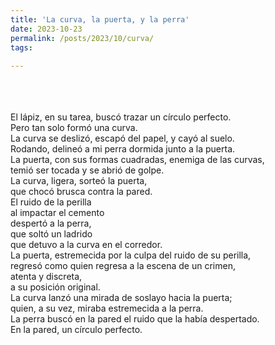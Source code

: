 ```yaml
---
title: 'La curva, la puerta, y la perra'
date: 2023-10-23
permalink: /posts/2023/10/curva/
tags:
  
---
```



<div style="text-align: justify;">

<br><br><br>El lápiz, en su tarea, buscó trazar un círculo perfecto.<br>
Pero tan solo formó una curva.<br>
La curva se deslizó, escapó del papel, y cayó al suelo.<br>
Rodando, delineó a mi perra dormida junto a la puerta.<br>
La puerta, con sus formas cuadradas, enemiga de las curvas,<br>
temió ser tocada y se abrió de golpe.<br>
La curva, ligera, sorteó la puerta,<br> 
que chocó brusca contra la pared.<br> 
El ruido de la perilla<br>
 al impactar el cemento<br>
despertó a la perra,<br>
 que soltó un ladrido<br>
 que detuvo a la curva en el corredor.<br>
 La puerta, estremecida por la culpa del ruido de su perilla,<br>
regresó como quien regresa a la escena de un crimen,<br>
 atenta y discreta, <br>
 a su posición original.<br>
  La curva lanzó una mirada de soslayo hacia la puerta; <br>
  quien, a su vez, miraba estremecida a la perra.<br>
    La perra buscó en la pared el ruido que la había despertado.<br>
     En la pared, un círculo perfecto.
</div>
